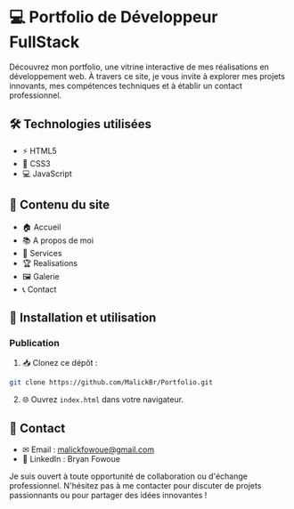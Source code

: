 
# 💻 Portfolio de Développeur FullStack

Découvrez mon portfolio, une vitrine interactive de mes réalisations en développement web. À travers ce site, je vous invite à explorer mes projets innovants, mes compétences techniques et à établir un contact professionnel.

## 🛠 Technologies utilisées

- ⚡ HTML5
- 🎨 CSS3
- 💻 JavaScript

## 📂 Contenu du site

- 🏠 Accueil
- 📚 A propos de moi
- 💪 Services
- 🏆 Realisations
- 🖼️ Galerie
- 📞 Contact

## 🚀 Installation et utilisation

### Publication

1. 📥 Clonez ce dépôt :
```bash
git clone https://github.com/MalickBr/Portfolio.git
```

2. 🌐 Ouvrez `index.html` dans votre navigateur.

## 📧 Contact

- ✉ Email : malickfowoue@gmail.com
- 🔗 LinkedIn : Bryan Fowoue

Je suis ouvert à toute opportunité de collaboration ou d'échange professionnel. N'hésitez pas à me contacter pour discuter de projets passionnants ou pour partager des idées innovantes !